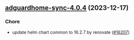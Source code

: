 

## [adguardhome-sync-4.0.4](https://github.com/truecharts/charts/compare/adguardhome-sync-4.0.3...adguardhome-sync-4.0.4) (2023-12-17)

### Chore

- update helm chart common to 16.2.7 by renovate ([#16207](https://github.com/truecharts/charts/issues/16207))
  
  